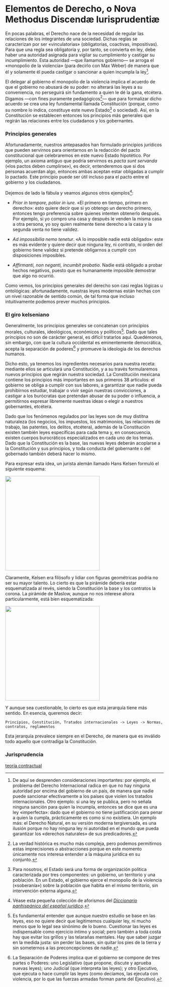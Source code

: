 # Elementos de Derecho, o Nova Methodus Discendæ Iurisprudentiæ

En pocas palabras, el Derecho nace de la necesidad de regular las relaciones de los integrantes de una sociedad. Dichas reglas se caracterizan por ser «vinculatorias» (obligatorias, coactivas, impositivas). Para que una regla sea obligatoria y, por tanto, se convierta en ley, debe haber una autoridad asignada para vigilar su cumplimiento y castigar su incumplimiento. Esta autoridad —que llamamos gobierno— se arroga el «monopolio de la violencia» (para decirlo con Max Weber) de manera que él y solamente él pueda castigar o sancionar a quien incumpla la ley[^1].

El delegar al gobierno el monopolio de la violencia implica el acuerdo de que el gobierno no abusará de su poder: no alterará las leyes a su conveniencia, no perseguirá sin fundamento a quien le dé la gana, etcétera. Digamos —con fines puramente pedagógicos[^2]— que para formalizar dicho acuerdo se crea una ley fundamental llamada Constitución (porque, como su nombre lo indica, constituye este nuevo Estado[^3] o sociedad). Así, en la Constitución se establecen entonces los principios más generales que regirán las relaciones entre los ciudadanos y los gobernantes.

### Principios generales

Afortunadamente, nuestros antepasados han formulado principios jurídicos que pueden servirnos para orientarnos en la redacción del pacto constitucional que celebraremos en este nuevo Estado hipotético. Por ejemplo, un axioma antiguo que podría servirnos es *pacta sunt servanda* («los pactos deben cumplirse»), es decir, entenderemos que si dos personas acuerdan algo, entonces ambas aceptan estar obligadas a cumplir lo pactado. Este principio puede ser útil incluso para el pacto entre el gobierno y los ciudadanos.

Dejemos de lado la fábula y veamos algunos otros ejemplos[^4]:

- *Prior in tempore, potior in iure*. «El primero en tiempo, primero en derecho»: esto quiere decir que si yo obtengo un derecho primero, entonces tengo preferencia sobre quienes intenten obtenerlo después. Por ejemplo, si yo compro una casa y después le venden la misma casa a otra persona, yo soy quien realmente tiene derecho a la casa y la segunda venta no tiene validez.

- *Ad impossibilia nemo tenetur*. «A lo imposible nadie está obligado»: este es más evidente y quiere decir que ninguna ley, ni contrato, ni orden del gobierno tiene validez si pretende obligarnos a cumplir con disposiciones imposibles.

- *Affirmanti, non neganti, incumbit probatio*. Nadie está obligado a probar hechos negativos, puesto que es humanamente imposible demostrar que algo no ocurrió.

Como vemos, los principios generales del derecho son casi reglas lógicas u ontológicas: afortunadamente, nuestras leyes modernas están hechas con un nivel razonable de sentido común, de tal forma que incluso intuitivamente podemos prever muchos principios.


### El giro kelseniano

Generalmente, los principios generales se concatenan con principios morales, culturales, ideológicos, económicos y políticos[^5]. Dado que tales principios no son de carácter general, es difícil tratarlos aquí. Quedémonos, sin embargo, con que la cultura occidental es eminentemente democrática, acepta la separación de poderes[^6] y promueve la ideología de los derechos humanos.

Dicho esto, ya tenemos los ingredientes necesarios para nuestra receta: mediante ellos se articulará una Constitución, y a su través formularemos nuevos principios que regirán nuestra sociedad. La Constitución mexicana contiene los principios más importantes en sus primeros 38 artículos: el gobierno se obliga a cumplir con sus labores, a garantizar que nadie pueda prohibirnos estudiar, trabajar o vivir según nuestras convicciones, a castigar a los burócratas que pretendan abusar de su poder o influencia, a permitirnos expresar libremente nuestras ideas o elegir a nuestros gobernantes, etcétera.

Dado que los fenómenos regulados por las leyes son de muy distitna naturaleza (los negocios, los impuestos, los matrimonios, las relaciones de trabajo, las patentes, los delitos, etcétera), además de la Constitución existen también leyes específicas para cada tema y, en consecuencia, existen cuerpos burocráticos especializados en cada uno de los temas. Dado que la Constitución es la base, las nuevas leyes deberán acoplarse a la Constitución y sus principios, y toda conducta del gobernante o del gobernado también deberá hacer lo mismo.

Para expresar esta idea, un jurista alemán llamado Hans Kelsen formuló el siguiente esquema:

<img src="https://www.lifeder.com/wp-content/uploads/2018/10/piramide-de-kelsen-1.jpg" height=300>

Claramente, Kelsen era filósofo y lidiar con figuras geométricas podría no ser su mayor talento. Lo cierto es que la pirámide debería estar esquematizada al revés, siendo la Constitución la base y los contratos la corona. La pirámide de Maslow, aunque no nos interese ahora particularmente, está bien esquematizada:

<img src="https://upload.wikimedia.org/wikipedia/commons/7/76/Pirámide_de_Maslow.svg" height=300>

Y aunque sea cuestionable, lo cierto es que esta jerarquía tiene más sentido. En esencia, queremos decir:

```
Principios, Constitución, Tratados internacionales -> Leyes -> Normas, contratos, reglamentos
```
Esta jerarquía prevalece siempre en el Derecho, de manera que es inválido todo aquello que contradiga la Constitución.

### Jurisprudencia

[teoría contractual](https://www.scjn.gob.mx/sites/default/files/listas/documento_dos/2019-08/ADR-6806-2018-190829.pdf)



[^1]: De aquí se desprenden consideraciones importantes: por ejemplo, el problema del Derecho Internacional radica en que no hay ninguna autoridad por encima del gobierno de un país, de manera que nadie puede sancionar efectivamente a los países que violen los tratados internacionales. Otro ejemplo: si una ley se publica, pero no señala ninguna sanción para quien la incumpla, entonces se dice que es una ley «imperfecta»: dado que el gobierno no tiene justificación para penar a quien la cumpla, prácticamente es como si no existiera. Un ejemplo más: el Derecho Natural, en su versión moderna tergiversada, es una ilusión porque no hay ninguna ley ni autoridad en el mundo que pueda garantizar los «derechos naturales» de sus predicadores.

[^2]: La verdad histórica es mucho más compleja, pero podemos permitirnos estas imprecisiones o abstracciones porque en este momento únicamente nos interesa entender a la máquina jurídica en su conjunto.

[^3]: Para nosotros, el Estado será una forma de organización política caracterizada por tres componentes: un gobierno, un territorio y una población. En un Estado, el gobierno ejerce el monopolio de la violencia («soberanía») sobre la población que habita en el mismo territorio, sin intervención externa alguna.

[^4]: Véase esta pequeña colección de aforismos del [*Diccionario panhispánico del español jurídico*](https://dpej.rae.es/docs/máximas-aforismos-latinos-dpej.pdf).

[^5]: Es fundamental entender que aunque nuestro estudio se base en las leyes, eso no quiere decir que legitimemos cualquier ley, ni mucho menos que lo legal sea sinónimo de lo bueno. Cuestionar las leyes es indispensable como ejercicio íntimo y social; pero también a toda costa hay que evitar los grillos y las telarañas mentales. Hay que saber juzgar en la medida justa: sin perder las bases, sin quitar los pies de la tierra y sin someternos a las preconcepciones de nadie.

[^6]: La Separación de Poderes implica que el gobierno se compone de tres partes o Poderes: uno Legislativo (que propone, discute y aprueba nuevas leyes); uno Judicial (que interpreta las leyes); y otro Ejecutivo, que ejecuta o hace cumplir las leyes (como decíamos, las ejecuta con violencia, por lo que las fuerzas armadas forman parte del Ejecutivo).

